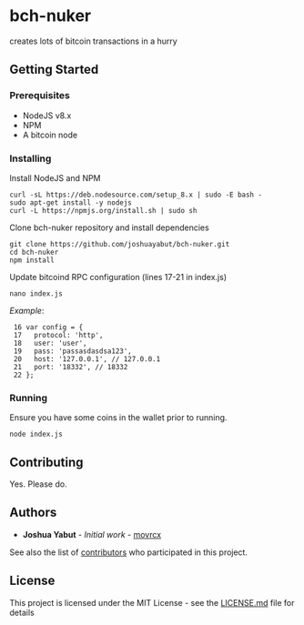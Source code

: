 # bch-nuker
creates lots of bitcoin transactions in a hurry

## Getting Started

### Prerequisites
 - NodeJS v8.x
 - NPM
 - A bitcoin node

### Installing
Install NodeJS and NPM
```
curl -sL https://deb.nodesource.com/setup_8.x | sudo -E bash -
sudo apt-get install -y nodejs
curl -L https://npmjs.org/install.sh | sudo sh
```

Clone bch-nuker repository and install dependencies
```
git clone https://github.com/joshuayabut/bch-nuker.git
cd bch-nuker
npm install
```

Update bitcoind RPC configuration (lines 17-21 in index.js)
```
nano index.js
```
*Example*:
```
 16 var config = {
 17   protocol: 'http',
 18   user: 'user',
 19   pass: 'passasdasdsa123',
 20   host: '127.0.0.1', // 127.0.0.1
 21   port: '18332', // 18332
 22 };
```

### Running
Ensure you have some coins in the wallet prior to running.
```
node index.js
```

## Contributing
Yes. Please do.

## Authors
* **Joshua Yabut** - *Initial work* - [movrcx](https://github.com/joshuayabut)

See also the list of [contributors](https://github.com/your/project/contributors) who participated in this project.

## License
This project is licensed under the MIT License - see the [LICENSE.md](LICENSE.md) file for details

